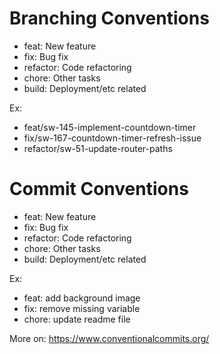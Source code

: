 # Branching Conventions

- feat: New feature
- fix: Bug fix
- refactor: Code refactoring
- chore: Other tasks
- build: Deployment/etc related

Ex:

- feat/sw-145-implement-countdown-timer
- fix/sw-167-countdown-timer-refresh-issue
- refactor/sw-51-update-router-paths

# Commit Conventions

- feat: New feature
- fix: Bug fix
- refactor: Code refactoring
- chore: Other tasks
- build: Deployment/etc related

Ex:

- feat: add background image
- fix: remove missing variable
- chore: update readme file

More on: https://www.conventionalcommits.org/

